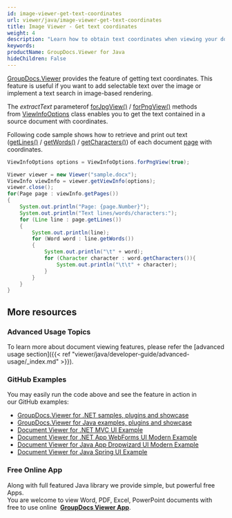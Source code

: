 ```yaml
---
id: image-viewer-get-text-coordinates
url: viewer/java/image-viewer-get-text-coordinates
title: Image Viewer - Get text coordinates
weight: 4
description: "Learn how to obtain text coordinates when viewing your documents with Image Viewer by GroupDocs and place text over rendered document page image."
keywords: 
productName: GroupDocs.Viewer for Java
hideChildren: False
---
```

[GroupDocs.Viewer](https://products.groupdocs.com/viewer/java) provides the feature of getting text coordinates. This feature is useful if you want to add selectable text over the image or implement a text search in image-based rendering. 

The *extractText* parameterof [forJpgView()](https://apireference.groupdocs.com/java/viewer/com.groupdocs.viewer.options/ViewInfoOptions#forJpgView(boolean)) / [forPngView()](https://apireference.groupdocs.com/java/viewer/com.groupdocs.viewer.options/ViewInfoOptions#forPngView(boolean)) methods from [ViewInfoOptions](https://apireference.groupdocs.com/java/viewer/com.groupdocs.viewer.options/ViewInfoOptions) class enables you to get the text contained in a source document with coordinates.

Following code sample shows how to retrieve and print out text ([getLines()](https://apireference.groupdocs.com/java/viewer/com.groupdocs.viewer.results/Page#getLines()) / [getWords()](https://apireference.groupdocs.com/java/viewer/com.groupdocs.viewer.results/Line#getWords()) / [getCharacters()](https://apireference.groupdocs.com/java/viewer/com.groupdocs.viewer.results/Word#getCharacters())) of each document [page](https://apireference.groupdocs.com/java/viewer/com.groupdocs.viewer.results/Page) with coordinates.

```java
ViewInfoOptions options = ViewInfoOptions.forPngView(true);

Viewer viewer = new Viewer("sample.docx");
ViewInfo viewInfo = viewer.getViewInfo(options);
viewer.close();
for(Page page : viewInfo.getPages())
{
	System.out.println("Page: {page.Number}");
	System.out.println("Text lines/words/characters:");
	for (Line line : page.getLines())
	{
		System.out.println(line);
		for (Word word : line.getWords())
		{
			System.out.println("\t" + word);
			for (Character character : word.getCharacters()){
    			System.out.println("\t\t" + character);
			}
		}
	}
}
```

## More resources
### Advanced Usage Topics
To learn more about document viewing features, please refer the [advanced usage section]({{< ref "viewer/java/developer-guide/advanced-usage/_index.md" >}}).

### GitHub Examples
You may easily run the code above and see the feature in action in our GitHub examples:
*   [GroupDocs.Viewer for .NET samples, plugins and showcase](https://github.com/groupdocs-viewer/GroupDocs.Viewer-for-.NET)    
*   [GroupDocs.Viewer for Java examples, plugins and showcase](https://github.com/groupdocs-viewer/GroupDocs.Viewer-for-Java)    
*   [Document Viewer for .NET MVC UI Example](https://github.com/groupdocs-viewer/GroupDocs.Viewer-for-.NET-MVC)    
*   [Document Viewer for .NET App WebForms UI Modern Example](https://github.com/groupdocs-viewer/GroupDocs.Viewer-for-.NET-WebForms)    
*   [Document Viewer for Java App Dropwizard UI Modern Example](https://github.com/groupdocs-viewer/GroupDocs.Viewer-for-Java-Dropwizard)    
*   [Document Viewer for Java Spring UI Example](https://github.com/groupdocs-viewer/GroupDocs.Viewer-for-Java-Spring)
    
### Free Online App
Along with full featured Java library we provide simple, but powerful free Apps.  
You are welcome to view Word, PDF, Excel, PowerPoint documents with free to use online  **[GroupDocs Viewer App](https://products.groupdocs.app/viewer)**.
